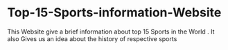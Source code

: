 # Top-15-Sports-information-Website
This Website give a brief information about top 15 Sports in the World . It also Gives us an idea about the history of respective sports 
